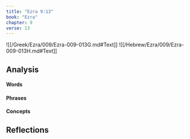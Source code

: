 ```yaml
---
title: "Ezra 9:13"
book: "Ezra"
chapter: 9
verse: 13
---
```

![[/Greek/Ezra/009/Ezra-009-013G.md#Text]]
![[/Hebrew/Ezra/009/Ezra-009-013H.md#Text]]

## Analysis

#### Words

#### Phrases

#### Concepts

## Reflections
